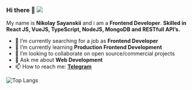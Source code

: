 ### Hi there 👋 ![](https://komarev.com/ghpvc/?username=nikolaysarody)

My name is **Nikolay Sayanskii** and i am a **Frontend Developer**. **Skilled in React JS, VueJS, TypeScript, NodeJS, MongoDB and RESTfull API’s.**

- 🔭 I’m currently searching for a job as **Frontend Developer**
- 🌱 I’m currently learning **Production Frontend Development**
- 👯 I’m looking to collaborate on open source/commercial projects
- 💬 Ask me about **Web Development**
- 📫 How to reach me: **[Telegram](https://t.me/sarodinsky)**

![Top Langs](https://github-readme-stats.vercel.app/api/top-langs/?username=nikolaysarody&layout=compact&theme=dark&hide_border=true)

